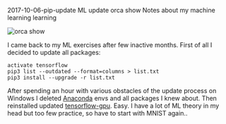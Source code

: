 2017-10-06-pip-update
ML update
orca show
Notes about my machine learning learning

![orca show](/posts/2017-10-06-pip-update.jpg)

I came back to my ML exercises after few inactive months. First of all I decided to update all packages:
```
activate tensorflow
pip3 list --outdated --format=columns > list.txt
pip3 install --upgrade -r list.txt
```
After spending an hour with various obstacles of the update process on Windows I deleted [Anaconda](https://conda.io/docs/_downloads/conda-cheatsheet.pdf) envs and all packages I knew about. Then reinstalled updated [tensorflow-gpu](https://www.tensorflow.org/install/install_windows). Easy.
I have a lot of ML theory in my head but too few practice, so have to start with MNIST again..